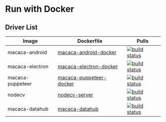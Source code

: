 # Run with Docker

## Driver List

| Image     | Dockerfile                                  | Pulls    |
| ---------- | ---------------------------------------- | --------- |
| macaca-android | [macaca-android-docker](//github.com/macacajs/macaca-android-docker) | [![build status][docker-image1]][docker-url1] |
| macaca-electron | [macaca-electron-docker](//github.com/macacajs/macaca-electron-docker) | [![build status][docker-image2]][docker-url2] |
| macaca-puppeteer | [macaca-puppeteer-docker](//github.com/macacajs/macaca-puppeteer-docker) | [![build status][docker-image3]][docker-url3] |
| nodecv | [nodecv-server](//github.com/macacajs/nodecv-server) | [![build status][docker-image4]][docker-url4] |
| macaca-datahub | [macaca-datahub](//github.com/macacajs/macaca-datahub) | [![build status][docker-image5]][docker-url5] |

[docker-image1]: https://img.shields.io/docker/pulls/macacajs/macaca-android-docker.svg?style=flat-square
[docker-url1]: https://hub.docker.com/r/macacajs/macaca-android-docker
[docker-image2]: https://img.shields.io/docker/pulls/macacajs/macaca-electron-docker.svg?style=flat-square
[docker-url2]: https://hub.docker.com/r/macacajs/macaca-electron-docker
[docker-image3]: https://img.shields.io/docker/pulls/macacajs/macaca-puppeteer-docker.svg?style=flat-square
[docker-url3]: https://hub.docker.com/r/macacajs/macaca-puppeteer-docker
[docker-image4]: https://img.shields.io/docker/pulls/macacajs/nodecv.svg?style=flat-square
[docker-url4]: https://hub.docker.com/r/macacajs/nodecv
[docker-image5]: https://img.shields.io/docker/pulls/macacajs/macaca-datahub.svg?style=flat-square
[docker-url5]: https://hub.docker.com/r/macacajs/macaca-datahub/
